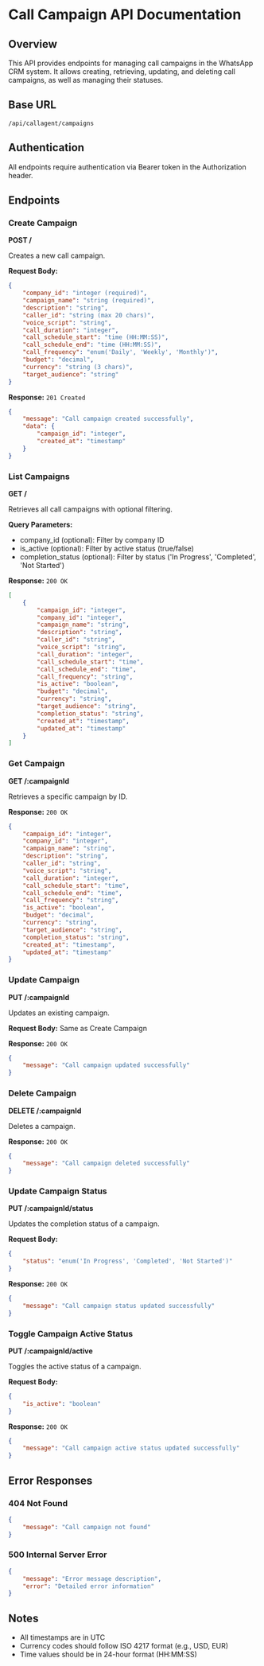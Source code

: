 # Call Campaign API Documentation

## Overview
This API provides endpoints for managing call campaigns in the WhatsApp CRM system. It allows creating, retrieving, updating, and deleting call campaigns, as well as managing their statuses.

## Base URL
```
/api/callagent/campaigns
```

## Authentication
All endpoints require authentication via Bearer token in the Authorization header.

## Endpoints

### Create Campaign
**POST /** 

Creates a new call campaign.

**Request Body:**
```json
{
	"company_id": "integer (required)",
	"campaign_name": "string (required)",
	"description": "string",
	"caller_id": "string (max 20 chars)",
	"voice_script": "string",
	"call_duration": "integer",
	"call_schedule_start": "time (HH:MM:SS)",
	"call_schedule_end": "time (HH:MM:SS)",
	"call_frequency": "enum('Daily', 'Weekly', 'Monthly')",
	"budget": "decimal",
	"currency": "string (3 chars)",
	"target_audience": "string"
}
```

**Response:** `201 Created`
```json
{
	"message": "Call campaign created successfully",
	"data": {
		"campaign_id": "integer",
		"created_at": "timestamp"
	}
}
```

### List Campaigns
**GET /**

Retrieves all call campaigns with optional filtering.

**Query Parameters:**
- company_id (optional): Filter by company ID
- is_active (optional): Filter by active status (true/false)
- completion_status (optional): Filter by status ('In Progress', 'Completed', 'Not Started')

**Response:** `200 OK`
```json
[
	{
		"campaign_id": "integer",
		"company_id": "integer",
		"campaign_name": "string",
		"description": "string",
		"caller_id": "string",
		"voice_script": "string",
		"call_duration": "integer",
		"call_schedule_start": "time",
		"call_schedule_end": "time",
		"call_frequency": "string",
		"is_active": "boolean",
		"budget": "decimal",
		"currency": "string",
		"target_audience": "string",
		"completion_status": "string",
		"created_at": "timestamp",
		"updated_at": "timestamp"
	}
]
```

### Get Campaign
**GET /:campaignId**

Retrieves a specific campaign by ID.

**Response:** `200 OK`
```json
{
	"campaign_id": "integer",
	"company_id": "integer",
	"campaign_name": "string",
	"description": "string",
	"caller_id": "string",
	"voice_script": "string",
	"call_duration": "integer",
	"call_schedule_start": "time",
	"call_schedule_end": "time",
	"call_frequency": "string",
	"is_active": "boolean",
	"budget": "decimal",
	"currency": "string",
	"target_audience": "string",
	"completion_status": "string",
	"created_at": "timestamp",
	"updated_at": "timestamp"
}
```

### Update Campaign
**PUT /:campaignId**

Updates an existing campaign.

**Request Body:** Same as Create Campaign

**Response:** `200 OK`
```json
{
	"message": "Call campaign updated successfully"
}
```

### Delete Campaign
**DELETE /:campaignId**

Deletes a campaign.

**Response:** `200 OK`
```json
{
	"message": "Call campaign deleted successfully"
}
```

### Update Campaign Status
**PUT /:campaignId/status**

Updates the completion status of a campaign.

**Request Body:**
```json
{
	"status": "enum('In Progress', 'Completed', 'Not Started')"
}
```

**Response:** `200 OK`
```json
{
	"message": "Call campaign status updated successfully"
}
```

### Toggle Campaign Active Status
**PUT /:campaignId/active**

Toggles the active status of a campaign.

**Request Body:**
```json
{
	"is_active": "boolean"
}
```

**Response:** `200 OK`
```json
{
	"message": "Call campaign active status updated successfully"
}
```

## Error Responses

### 404 Not Found
```json
{
	"message": "Call campaign not found"
}
```

### 500 Internal Server Error
```json
{
	"message": "Error message description",
	"error": "Detailed error information"
}
```

## Notes
- All timestamps are in UTC
- Currency codes should follow ISO 4217 format (e.g., USD, EUR)
- Time values should be in 24-hour format (HH:MM:SS)